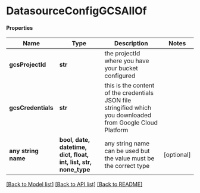 # DatasourceConfigGCSAllOf

#### Properties
Name | Type | Description | Notes
------------ | ------------- | ------------- | -------------
**gcsProjectId** | **str** | the projectId where you have your bucket configured | 
**gcsCredentials** | **str** | this is the content of the credentials JSON file stringified which you downloaded from Google Cloud Platform | 
**any string name** | **bool, date, datetime, dict, float, int, list, str, none_type** | any string name can be used but the value must be the correct type | [optional]

[[Back to Model list]](../README.md#documentation-for-models) [[Back to API list]](../README.md#documentation-for-api-endpoints) [[Back to README]](../README.md)

